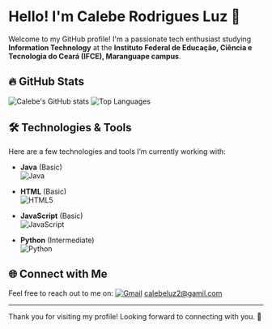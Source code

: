 # Hello! I'm Calebe Rodrigues Luz 🌟

Welcome to my GitHub profile! I'm a passionate tech enthusiast studying **Information Technology** at the **Instituto Federal de Educação, Ciência e Tecnologia do Ceará (IFCE), Maranguape campus**.

## 🔥 GitHub Stats
![Calebe's GitHub stats](https://github-readme-stats.vercel.app/api?username=calebeluz&show_icons=true&theme=radical)
![Top Languages](https://github-readme-stats.vercel.app/api/top-langs/?username=calebeluz&layout=compact&theme=radical)

## 🛠️ Technologies & Tools
Here are a few technologies and tools I’m currently working with:

- **Java** (Basic)  
  ![Java](https://img.icons8.com/color/48/000000/java-coffee-cup-logo--v1.png)

- **HTML** (Basic)  
  ![HTML5](https://img.icons8.com/color/48/000000/html-5.png)

- **JavaScript** (Basic)  
  ![JavaScript](https://img.icons8.com/color/48/000000/javascript.png)

- **Python** (Intermediate)  
  ![Python](https://img.icons8.com/color/48/000000/python.png)

## 🌐 Connect with Me
  Feel free to reach out to me on: 
  [![Gmail](https://img.icons8.com/fluency/48/000000/gmail.png)](mailto:calebeluz2@gmail.com)
  calebeluz2@gamil.com

---

Thank you for visiting my profile! Looking forward to connecting with you. 🚀
